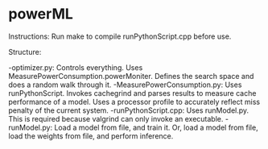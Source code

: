 # powerML

Instructions: Run make to compile runPythonScript.cpp before use.

Structure:

-optimizer.py: Controls everything. Uses MeasurePowerConsumption.powerMoniter. Defines the search space and does a random walk through it.
-MeasurePowerConsumption.py: Uses runPythonScript. Invokes cachegrind and parses results to measure cache performance of a model. Uses a processor profile to accurately reflect miss penalty of the current system.
-runPythonScript.cpp: Uses runModel.py. This is required because valgrind can only invoke an executable.
-runModel.py: Load a model from file, and train it. Or, load a model from file, load the weights from file, and perform inference.